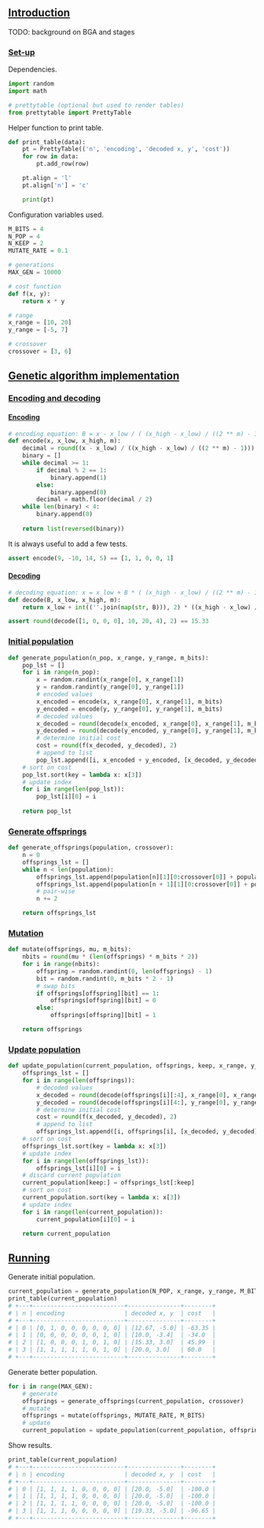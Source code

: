 <!--
    Genetic Algorithm Optimization in Python
    Michael Sjöberg
    Aug 27, 2022
-->

## <a name="1" class="anchor"></a> [Introduction](#1)

TODO: background on BGA and stages

### <a name="1.1" class="anchor"></a> [Set-up](#1.1)

Dependencies.

```python
import random
import math

# prettytable (optional but used to render tables)
from prettytable import PrettyTable
```

Helper function to print table.

```python
def print_table(data):
    pt = PrettyTable(('n', 'encoding', 'decoded x, y', 'cost'))
    for row in data:
        pt.add_row(row)

    pt.align = 'l'
    pt.align['n'] = 'c'

    print(pt)
```

Configuration variables used.

```python
M_BITS = 4
N_POP = 4
N_KEEP = 2
MUTATE_RATE = 0.1

# generations
MAX_GEN = 10000

# cost function
def f(x, y):
    return x * y

# range
x_range = [10, 20]
y_range = [-5, 7]

# crossover
crossover = [3, 6]
```

## <a name="2" class="anchor"></a> [Genetic algorithm implementation](#2)

### <a name="2.1" class="anchor"></a> [Encoding and decoding](#2.1)

#### <a name="2.1.1" class="anchor"></a> [Encoding](#2.1.1)

```python
# encoding equation: B = x - x_low / ( (x_high - x_low) / ((2 ** m) - 1) )
def encode(x, x_low, x_high, m):
    decimal = round((x - x_low) / ((x_high - x_low) / ((2 ** m) - 1)))
    binary = []
    while decimal >= 1:
        if decimal % 2 == 1:
            binary.append(1)
        else:
            binary.append(0)
        decimal = math.floor(decimal / 2)
    while len(binary) < 4:
        binary.append(0)
    
    return list(reversed(binary))
```

It is always useful to add a few tests.

```python
assert encode(9, -10, 14, 5) == [1, 1, 0, 0, 1]
```

#### <a name="2.1.2" class="anchor"></a> [Decoding](#2.1.2)

```python
# decoding equation: x = x_low + B * ( (x_high - x_low) / ((2 ** m) - 1) )
def decode(B, x_low, x_high, m):
    return x_low + int((''.join(map(str, B))), 2) * ((x_high - x_low) / ((2 ** m) - 1))
```

```python
assert round(decode([1, 0, 0, 0], 10, 20, 4), 2) == 15.33
```

### <a name="2.2" class="anchor"></a> [Initial population](#2.2)

```python
def generate_population(n_pop, x_range, y_range, m_bits):
    pop_lst = []
    for i in range(n_pop):
        x = random.randint(x_range[0], x_range[1])
        y = random.randint(y_range[0], y_range[1])
        # encoded values
        x_encoded = encode(x, x_range[0], x_range[1], m_bits)
        y_encoded = encode(y, y_range[0], y_range[1], m_bits)
        # decoded values
        x_decoded = round(decode(x_encoded, x_range[0], x_range[1], m_bits), 2)
        y_decoded = round(decode(y_encoded, y_range[0], y_range[1], m_bits), 2)
        # determine initial cost
        cost = round(f(x_decoded, y_decoded), 2)
        # append to list
        pop_lst.append([i, x_encoded + y_encoded, [x_decoded, y_decoded], cost])
    # sort on cost
    pop_lst.sort(key = lambda x: x[3])
    # update index
    for i in range(len(pop_lst)):
        pop_lst[i][0] = i
    
    return pop_lst
```

### <a name="2.3" class="anchor"></a> [Generate offsprings](#2.3)

```python
def generate_offsprings(population, crossover):
    n = 0
    offsprings_lst = []
    while n < len(population):
        offsprings_lst.append(population[n][1][0:crossover[0]] + population[n + 1][1][crossover[0]:crossover[1]] + population[n][1][crossover[1]:])
        offsprings_lst.append(population[n + 1][1][0:crossover[0]] + population[n][1][crossover[0]:crossover[1]] + population[n + 1][1][crossover[1]:])
        # pair-wise
        n += 2

    return offsprings_lst
```

### <a name="2.4" class="anchor"></a> [Mutation](#2.4)

```python
def mutate(offsprings, mu, m_bits):
    nbits = round(mu * (len(offsprings) * m_bits * 2))
    for i in range(nbits):
        offspring = random.randint(0, len(offsprings) - 1)
        bit = random.randint(0, m_bits * 2 - 1)
        # swap bits
        if offsprings[offspring][bit] == 1:
            offsprings[offspring][bit] = 0
        else:
            offsprings[offspring][bit] = 1

    return offsprings
```

### <a name="2.5" class="anchor"></a> [Update population](#2.5)

```python
def update_population(current_population, offsprings, keep, x_range, y_range, m_bits):
    offsprings_lst = []
    for i in range(len(offsprings)):
        # decoded values
        x_decoded = round(decode(offsprings[i][:4], x_range[0], x_range[1], m_bits), 2)
        y_decoded = round(decode(offsprings[i][4:], y_range[0], y_range[1], m_bits), 2)
        # determine initial cost
        cost = round(f(x_decoded, y_decoded), 2)
        # append to list
        offsprings_lst.append([i, offsprings[i], [x_decoded, y_decoded], cost])
    # sort on cost
    offsprings_lst.sort(key = lambda x: x[3])
    # update index
    for i in range(len(offsprings_lst)):
        offsprings_lst[i][0] = i
    # discard current population
    current_population[keep:] = offsprings_lst[:keep]
    # sort on cost
    current_population.sort(key = lambda x: x[3])
    # update index
    for i in range(len(current_population)):
        current_population[i][0] = i

    return current_population
```

## <a name="3" class="anchor"></a> [Running](#3)

Generate initial population.

```python
current_population = generate_population(N_POP, x_range, y_range, M_BITS)
print_table(current_population)
# +---+--------------------------+---------------+--------+
# | n | encoding                 | decoded x, y  | cost   |
# +---+--------------------------+---------------+--------+
# | 0 | [0, 1, 0, 0, 0, 0, 0, 0] | [12.67, -5.0] | -63.35 |
# | 1 | [0, 0, 0, 0, 0, 0, 1, 0] | [10.0, -3.4]  | -34.0  |
# | 2 | [1, 0, 0, 0, 1, 0, 1, 0] | [15.33, 3.0]  | 45.99  |
# | 3 | [1, 1, 1, 1, 1, 0, 1, 0] | [20.0, 3.0]   | 60.0   |
# +---+--------------------------+---------------+--------+
```

Generate better population.

```python
for i in range(MAX_GEN):
    # generate
    offsprings = generate_offsprings(current_population, crossover)
    # mutate
    offsprings = mutate(offsprings, MUTATE_RATE, M_BITS)
    # update
    current_population = update_population(current_population, offsprings, N_KEEP, x_range, y_range, M_BITS)
```

Show results.

```python
print_table(current_population)
# +---+--------------------------+---------------+--------+
# | n | encoding                 | decoded x, y  | cost   |
# +---+--------------------------+---------------+--------+
# | 0 | [1, 1, 1, 1, 0, 0, 0, 0] | [20.0, -5.0]  | -100.0 |
# | 1 | [1, 1, 1, 1, 0, 0, 0, 0] | [20.0, -5.0]  | -100.0 |
# | 2 | [1, 1, 1, 1, 0, 0, 0, 0] | [20.0, -5.0]  | -100.0 |
# | 3 | [1, 1, 1, 0, 0, 0, 0, 0] | [19.33, -5.0] | -96.65 |
# +---+--------------------------+---------------+--------+
```


